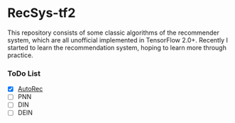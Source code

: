 # RecSys-tf2
This repository consists of some classic algorithms of the recommender system, which are all unofficial implemented in TensorFlow 2.0+. Recently I started to learn the recommendation system, hoping to learn more through practice.

### ToDo List
- [X] [AutoRec](https://github.com/magikerwin1993/RecSys-tf2/tree/main/AutoRec)
- [ ] PNN
- [ ] DIN
- [ ] DEIN